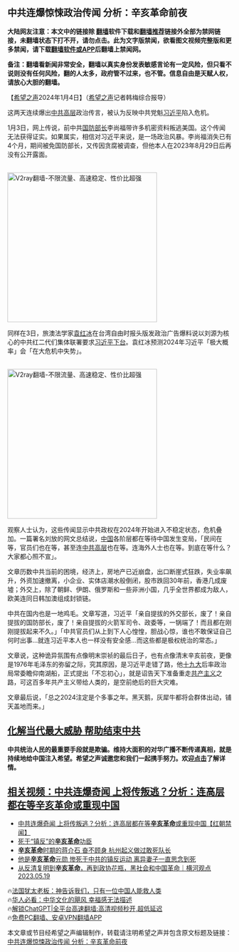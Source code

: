  <!-- 面包屑导航 --> <h2>中共连爆惊悚政治传闻 分析：辛亥革命前夜</h2> <p class="notice"><b>大陆网友注意：本文中的链接除 <a href="https://github.com/bannedbook/fanqiang" >翻墙</a>软件下载和<a href="https://github.com/killgcd/justmysocks/blob/master/README.md">翻墙推荐</a>链接外全部为禁网链接，未翻墙状态下打不开，请勿点击。此为文字版禁闻，欲看图文视频完整版和更多禁闻，请下载<a href="https://github.com/bannedbook/fanqiang">翻墙软件或APP</a>后翻墙上禁闻网。</p><p>备注：翻墙看新闻非常安全，翻墙以真实身份发表敏感言论有一定风险，但只看不说则没有任何风险，翻的人太多，政府管不过来，也不管。信息自由是天赋人权，请放心大胆的翻墙。</b></p>  <div class="entry"> <p>【<span class='wp_keywordlink_affiliate'><a href="https://www.soundofhope.org" title="希望之声" target="_blank">希望之声</a></span>2024年1月4日】（<a href="https://www.bannedbook.org/bnews/tag/%e5%b8%8c%e6%9c%9b%e4%b9%8b%e5%a3%b0/" class="st_tag internal_tag" rel="tag" title="标签 希望之声 下的日志">希望之声</a>记者韩梅综合报导）</p> <p>这两天连续爆出<a href="https://www.bannedbook.org/bnews/tag/%e4%b8%ad%e5%85%b1/" class="st_tag internal_tag" rel="tag" title="标签 中共 下的日志">中共</a><span class='wp_keywordlink_affiliate'><a href="https://www.bannedbook.org/bnews/ccpdope/" title="中共高层内幕" target="_blank">高层</a></span>政治传言，被认为反映中共党魁<a href="https://www.bannedbook.org/bnews/tag/%e4%b9%a0%e8%bf%91%e5%b9%b3/" class="st_tag internal_tag" rel="tag" title="标签 习近平 下的日志">习近平</a>陷入危机。</p> <p>1月3日，网上传说，前中共<a href="https://www.bannedbook.org/bnews/tag/%e5%9b%bd%e9%98%b2%e9%83%a8%e9%95%bf/" class="st_tag internal_tag" rel="tag" title="标签 国防部长 下的日志">国防部长</a>李尚福带许多机密资料叛逃美国。这个传闻无法获得证实。如果属实，相信对习近平来说，是一场政治风暴。李尚福消失已有4个月，期间被免国防部长，又传因贪腐被调查，但他本人在2023年8月29日后再没有公开露面。</p> <p><br/><a href="https://github.com/bannedbook/fanqiang/wiki/V2ray%E6%9C%BA%E5%9C%BA"><img src="https://raw.githubusercontent.com/bannedbook/fanqiang/master/v2ss/images/v2free.jpg" width="336" alt="V2ray翻墙-不限流量、高速稳定、性价比超强"></a><br/></p> <p>同样在3日，旅澳法学家<span class='wp_keywordlink'><a href="https://www.bannedbook.org/forum10/topic381.html" title="袁红冰" target="_blank">袁红冰</a></span>在台湾自由时报头版发政治广告爆料说以刘源为核心的中共红二代们集体联署要求<a href="https://www.bannedbook.org/bnews/tag/%e4%b9%a0%e8%bf%91%e5%b9%b3%e4%b8%8b%e5%8f%b0/" class="st_tag internal_tag" rel="tag" title="标签 习近平下台 下的日志">习近平下台</a>。袁红冰预测2024年习近平「极大概率」会「在大危机中失势」。</p> <p><br/><a href="https://github.com/bannedbook/fanqiang/wiki/V2ray%E6%9C%BA%E5%9C%BA"><img src="https://raw.githubusercontent.com/bannedbook/fanqiang/master/v2ss/images/v2free.jpg" width="336" alt="V2ray翻墙-不限流量、高速稳定、性价比超强"></a><br/></p>  <p>观察人士认为，这些传闻显示中共政权在2024年开始进入不稳定状态，危机叠加。一篇署名刘放的网文总结说，<span class='wp_keywordlink_affiliate'><a href="https://www.bannedbook.org/" title="中国" target="_blank">中国</a></span>各阶层都在等待中国发生变局，「民间在等，官员们也在等，甚至连<span class='wp_keywordlink_affiliate'><a href="https://www.bannedbook.org/bnews/ccpdope/" title="中共高层" target="_blank">中共高层</a></span>也在等。连海外人士也在等。到底在等什么？大家都心照不宣」。</p> <p>文章历数中共当前的困境，经济上，房地产已近崩盘，出口断崖式狂跌，失业率飙升，外资加速撤离，小企业、实体店潮水般倒闭，股市跌回30年前，香港几成废墟；外交上，除了朝鲜、伊朗、俄罗斯和一些非洲小国，几乎全世界都成为敌人，欧美连同日韩加澳组成封锁链。</p> <p>中共在国内也是一地鸡毛。文章写道，习近平「亲自提拔的外交部长，废了！亲自提拔的国防部长，废了！亲自提拔的火箭军司令、政委等，一锅端了！而且都在刚刚提拔起来不久。」「中共官员们从上到下人心惶惶，胆战心惊，谁也不敢保证自己何时出事&#8230;就连习近平本人也一样没有安全感&#8230;而这些都是极权统治的常态。」</p>  <p>文章说，这种诡异氛围有点像明末崇祯的最后日子，也有点像清末辛亥前夜，更像是1976年毛泽东的弥留之际，究其原因，是习近平走错了路，他<a href="https://www.bannedbook.org/bnews/tag/%e5%8d%81%e4%b9%9d%e5%a4%a7/" class="st_tag internal_tag" rel="tag" title="标签 十九大 下的日志">十九大</a>后率政治局常委瞻仰南湖船，正式提出「不忘初心」，就是诏告天下准备重走<span class='wp_keywordlink'><a href="https://www.bannedbook.org/forum2/topic6177.html" title="《共产主义的终极目的》" target="_blank">共产主义</a></span>之路，可这百多年共产主义带给人类的，是空前绝后的巨大灾难。</p> <p>文章最后说，「总之2024注定是个多事之年。黑天鹅，灰犀牛都将会群体出动，铺天盖地而来。」</p> <h2><strong><a href="https://freechinanow.org/?f=bannedbook_org">化解当代最大威胁 帮助结束中共</a></strong></h2> <p><strong>中共统治人民的最重要手段就是欺骗。维持大面积的对华广播不断传递真相，就是持续地给中国注入希望。希望之声诚邀您和我们一起携手努力。欢迎<a href="https://freechinanow.org/?f=bannedbook_org">点击</a>了解详情。</strong></p>  <h2><a href="https://youtu.be/kkcbxn7UkE0"><strong>相关视频：中共连爆奇闻 上将传叛逃？分析：连高层都在等辛亥革命或重现中国</strong></a></h2> <!--<div id="taboola-mid-1"></div>--><ul class='op-related-articles' title='相关阅读'> <li><a href='https://www.bannedbook.org/bnews/bannedvideo/20240105/1983467.html' target='_blank'>中共连爆奇闻 上将传叛逃？分析：连高层都在等<b>辛亥革命</b>或重现中国【红朝禁闻】</a></li> <li><a href='https://www.bannedbook.org/bnews/lifebaike/20231227/1979504.html' target='_blank'>死于“镇反”的<b>辛亥革命</b>功臣</a></li> <li><a href='https://www.bannedbook.org/bnews/cnnews/20231210/1972191.html' target='_blank'><b>辛亥革命</b>时期的蒋介石 奋不顾身 杭州起义做过敢死队长</a></li> <li><a href='https://www.bannedbook.org/bnews/cnnews/20230924/1937988.html' target='_blank'>他是<b>辛亥革命</b>元勋 惨死于中共的镇反运动 离异妻子一直思念到死</a></li> <li><a href='https://www.bannedbook.org/bnews/sohnews/20230520/1886590.html' target='_blank'>从反清复明到<b>辛亥革命</b>，再到政协花瓶，黑社会和中国革命｜横河观点 2023.05.19</a></li> </ul> <p class="texttj"> 🔥<a href="https://www.bannedbook.org/bnews/ssgc/20230219/1850782.html" target="_blank">法国犹太老板：神告诉我们，只有一位中国人能救人类</a><br/> 🔥<a href="https://www.bannedbook.org/bnews/comments/20220220/1694796.html" target="_blank">华人必看：中华文化的飓风 幸福感无法描述</a><br/> 🔥<a href="https://github.com/bannedbook/fanqiang/wiki/V2ray%E6%9C%BA%E5%9C%BA" target="_blank">解锁ChatGPT|全平台高速翻墙:高清视频秒开,超低延迟</a><br/> 🔥<a href="https://github.com/bannedbook/fanqiang/wiki/%E7%A6%81%E9%97%BB%E7%BD%91%E5%AE%89%E5%8D%93%E7%BF%BB%E5%A2%99%E6%96%B0%E9%97%BBAPP" target="_blank">免费PC翻墙、安卓VPN翻墙APP</a><br/> </p><p>本文章或节目经希望之声编辑制作，转载请注明希望之声并包含原文标题及链接：<a class="src_link" href="https://m.soundofhope.org/post/782788" target="_blank">中共连爆惊悚政治传闻 分析：辛亥革命前夜</a></p><a name='sharetosocial'></a> <div style="margin-bottom:5px;padding-bottom:5px;clear:both"> <div id="archive-pix-1" class="banner-ads"> <!-- AuctionX Display platform tag START --> <div id="27602x728x90x621x_ADSLOT1" clicktrack="%%CLICK_URL_ESC%%"></div>  <!-- AuctionX Display platform tag END --> </div> <div id="archive-pix-2" class="banner-ads"> <!-- AuctionX Display platform tag START --> <div id="27556x300x250x621x_ADSLOT1" clicktrack="%%CLICK_URL_ESC%%" style="margin:0 auto;text-align:center"></div>  <!-- AuctionX Display platform tag END --> </div> </div>  <div id="archive-pix-1" class="banner-ads"> <!-- AuctionX Display platform tag START --> <div id="27603x728x90x621x_ADSLOT1" clicktrack="%%CLICK_URL_ESC%%"></div>  <!-- AuctionX Display platform tag END --> </div> </div><!--END ENTRY--> 